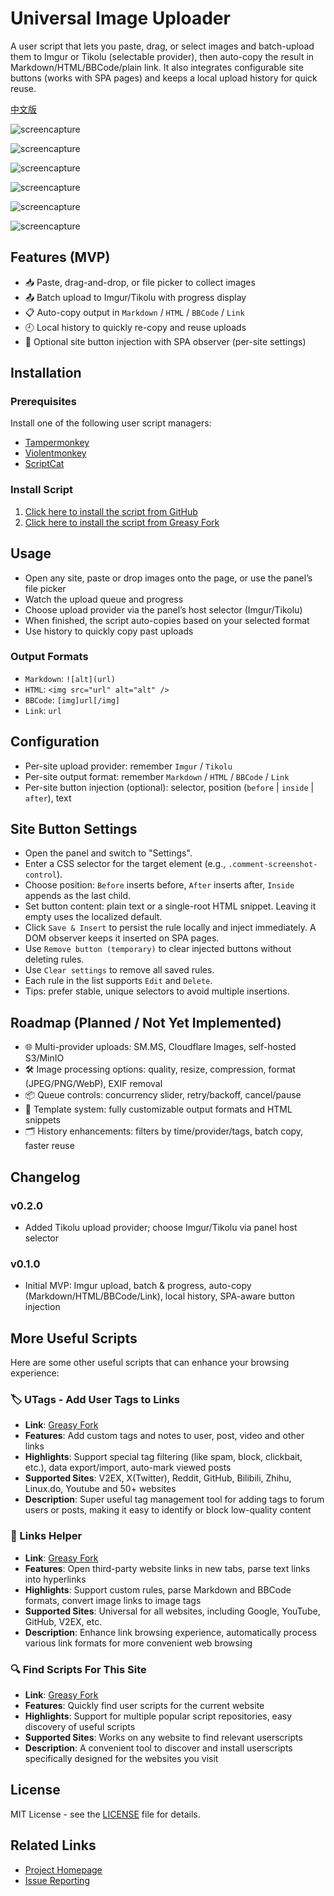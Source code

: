 # Universal Image Uploader

A user script that lets you paste, drag, or select images and batch-upload them to Imgur or Tikolu (selectable provider), then auto-copy the result in Markdown/HTML/BBCode/plain link. It also integrates configurable site buttons (works with SPA pages) and keeps a local upload history for quick reuse.

[中文版](https://github.com/utags/userscripts/blob/main/universal-image-uploader/README.zh-CN.md)

![screencapture](https://raw.githubusercontent.com/utags/userscripts/main/assets/2025-10-22-21-21-49.png)

![screencapture](https://raw.githubusercontent.com/utags/userscripts/main/assets/2025-10-22-21-12-14.png)

![screencapture](https://raw.githubusercontent.com/utags/userscripts/main/assets/2025-10-22-21-08-06.png)

![screencapture](https://raw.githubusercontent.com/utags/userscripts/main/assets/2025-10-22-21-06-32.png)

![screencapture](https://raw.githubusercontent.com/utags/userscripts/main/assets/2025-10-22-21-09-00.png)

![screencapture](https://raw.githubusercontent.com/utags/userscripts/main/assets/2025-10-22-21-09-33.png)

## Features (MVP)

- 📥 Paste, drag-and-drop, or file picker to collect images
- 📤 Batch upload to Imgur/Tikolu with progress display
- 📋 Auto-copy output in `Markdown` / `HTML` / `BBCode` / `Link`
- 🕘 Local history to quickly re-copy and reuse uploads
- 🔘 Optional site button injection with SPA observer (per-site settings)

## Installation

### Prerequisites

Install one of the following user script managers:

- [Tampermonkey](https://www.tampermonkey.net/)
- [Violentmonkey](https://violentmonkey.github.io/)
- [ScriptCat](https://scriptcat.org/)

### Install Script

1. [Click here to install the script from GitHub](https://github.com/utags/userscripts/raw/main/universal-image-uploader/universal-image-uploader.user.js)
2. [Click here to install the script from Greasy Fork](https://greasyfork.org/scripts/553341-universal-image-uploader)

## Usage

- Open any site, paste or drop images onto the page, or use the panel’s file picker
- Watch the upload queue and progress
- Choose upload provider via the panel’s host selector (Imgur/Tikolu)
- When finished, the script auto-copies based on your selected format
- Use history to quickly copy past uploads

### Output Formats

- `Markdown`: `![alt](url)`
- `HTML`: `<img src="url" alt="alt" />`
- `BBCode`: `[img]url[/img]`
- `Link`: `url`

## Configuration

- Per-site upload provider: remember `Imgur` / `Tikolu`
- Per-site output format: remember `Markdown` / `HTML` / `BBCode` / `Link`
- Per-site button injection (optional): selector, position (`before` | `inside` | `after`), text

## Site Button Settings

- Open the panel and switch to "Settings".
- Enter a CSS selector for the target element (e.g., `.comment-screenshot-control`).
- Choose position: `Before` inserts before, `After` inserts after, `Inside` appends as the last child.
- Set button content: plain text or a single-root HTML snippet. Leaving it empty uses the localized default.
- Click `Save & Insert` to persist the rule locally and inject immediately. A DOM observer keeps it inserted on SPA pages.
- Use `Remove button (temporary)` to clear injected buttons without deleting rules.
- Use `Clear settings` to remove all saved rules.
- Each rule in the list supports `Edit` and `Delete`.
- Tips: prefer stable, unique selectors to avoid multiple insertions.

## Roadmap (Planned / Not Yet Implemented)

- 🌐 Multi-provider uploads: SM.MS, Cloudflare Images, self-hosted S3/MinIO
- 🛠 Image processing options: quality, resize, compression, format (JPEG/PNG/WebP), EXIF removal
- 📦 Queue controls: concurrency slider, retry/backoff, cancel/pause
- 🧩 Template system: fully customizable output formats and HTML snippets
- 🗂 History enhancements: filters by time/provider/tags, batch copy, faster reuse

## Changelog

### v0.2.0

- Added Tikolu upload provider; choose Imgur/Tikolu via panel host selector

### v0.1.0

- Initial MVP: Imgur upload, batch & progress, auto-copy (Markdown/HTML/BBCode/Link), local history, SPA-aware button injection

## More Useful Scripts

Here are some other useful scripts that can enhance your browsing experience:

### 🏷️ UTags - Add User Tags to Links

- **Link**: [Greasy Fork](https://greasyfork.org/scripts/460718-utags-add-usertags-to-links)
- **Features**: Add custom tags and notes to user, post, video and other links
- **Highlights**: Support special tag filtering (like spam, block, clickbait, etc.), data export/import, auto-mark viewed posts
- **Supported Sites**: V2EX, X(Twitter), Reddit, GitHub, Bilibili, Zhihu, Linux.do, Youtube and 50+ websites
- **Description**: Super useful tag management tool for adding tags to forum users or posts, making it easy to identify or block low-quality content

### 🔗 Links Helper

- **Link**: [Greasy Fork](https://greasyfork.org/scripts/464541-links-helper)
- **Features**: Open third-party website links in new tabs, parse text links into hyperlinks
- **Highlights**: Support custom rules, parse Markdown and BBCode formats, convert image links to image tags
- **Supported Sites**: Universal for all websites, including Google, YouTube, GitHub, V2EX, etc.
- **Description**: Enhance link browsing experience, automatically process various link formats for more convenient web browsing

### 🔍 Find Scripts For This Site

- **Link**: [Greasy Fork](https://greasyfork.org/scripts/550659-find-scripts-for-this-site)
- **Features**: Quickly find user scripts for the current website
- **Highlights**: Support for multiple popular script repositories, easy discovery of useful scripts
- **Supported Sites**: Works on any website to find relevant userscripts
- **Description**: A convenient tool to discover and install userscripts specifically designed for the websites you visit

## License

MIT License - see the [LICENSE](https://github.com/utags/userscripts/blob/main/LICENSE) file for details.

## Related Links

- [Project Homepage](https://github.com/utags/userscripts)
- [Issue Reporting](https://github.com/utags/userscripts/issues)
